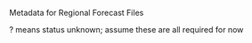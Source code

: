 Metadata for Regional Forecast Files

? means status unknown; assume these are all required for now
